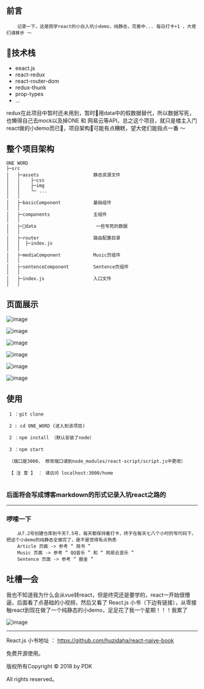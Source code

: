 ## 前言
```base
    记录一下，这是刚学react的小白入坑小demo，纯静态，完善中... 每日打卡+1 ，大佬们请移步 ～
```
## 技术栈
<ul>
    <li>eeact.js</li>
    <li>react-redux</li>  
    <li>react-router-dom</li>
    <li>redux-thunk</li>
    <li>prop-types</li>
    <li>...</li>
</ul>
<p>redux在此项目中暂时还未用到，暂时用data中的假数据替代，所以数据写死，也懒得自己去mock以及掉ONE 和 网易云等API，总之这个项目，就只是楼主入门react做的小demo而已，项目架构可能有点糟糕，望大佬们能指点一番 ～</p>

## 整个项目架构
~~~
ONE WORD
├─src              
│   ├─assets                    静态资源文件
│   │    ├─css             
│   │    ├─img              
│   │    └─ ...
│   │ 
│   ├─basicComponent            基础组件
│   │ 
│   ├─components                主组件
│   │ 
│   ├─data                      一些写死的数据
│   │
│   ├─router                    路由配置目录
│   │  ├─index.js 
│   │
│   ├─mediaComponent            Music页组件
│   │
│   ├─sentenceComponent         Sentence页组件
│   │
│   ├─index.js                  入口文件
│   │
~~~
## 页面展示
![image](https://github.com/PDKSophia/ONE_WORD/raw/master/images/J_1.png)

![image](https://github.com/PDKSophia/ONE_WORD/raw/master/images/J_2.png)

![image](https://github.com/PDKSophia/ONE_WORD/raw/master/images/J_3.png)

![image](https://github.com/PDKSophia/ONE_WORD/raw/master/images/J_4.png)

![image](https://github.com/PDKSophia/ONE_WORD/raw/master/images/J_5.png)

![image](https://github.com/PDKSophia/ONE_WORD/raw/master/images/J_6.png)

## 使用
```base
 1 ：git clone 

 2 : cd ONE_WORD (进入到该项目)

 2 ：npm install （默认安装了node）

 3 ：npm start

 （端口是3000， 修改端口请到node_modules/react-script/script.js中更改）

 【 注 意 】 ： 请访问 localhost:3000/home
 
 ```

### 后面将会写成博客markdown的形式记录入坑react之路的
------

### 啰嗦一下
```base
    从7.2号创建仓库到今天7.5号，每天都保持着打卡，终于在每天七八个小时的写代码下，把这个小demo的纯静态全做完了，是不是觉得有点熟悉
    Article 页面 -> 参考 “ 简书 ”
    Music 页面 -> 参考 “ QQ音乐 ” 和 “ 网易云音乐 ”
    Sentence 页面 -> 参考 “ 掘金 ”
```

## 吐槽一会
我也不知道我为什么会从vue转react，但是终究还是要学的，react一开始很懵逼，后面看了点基础的小视频，然后又看了 React.js 小书（下边有链接），从零接触react到现在做了一个纯静态的小demo，足足花了我一个星期！！！我累了

![image](https://github.com/PDKSophia/ONE_WORD/raw/master/images/g2.gif)


------

React.js 小书地址 ： https://github.com/huzidaha/react-naive-book

免费开源使用。

版权所有Copyright © 2018 by PDK 

All rights reserved。